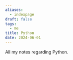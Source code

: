 ```yaml
---
aliases:
  - indexpage
draft: false
tags:
  - me
title: Python
date: 2024-06-01
---
```


All my notes regarding Python.